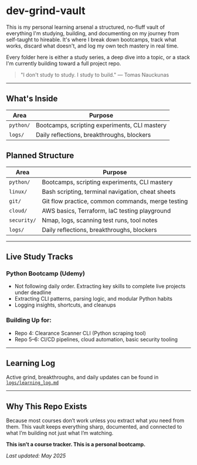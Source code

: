 # dev-grind-vault

This is my personal learning arsenal a structured, no-fluff vault of everything I'm studying, building, and documenting on my journey from self-taught to hireable. It's where I break down bootcamps, track what works, discard what doesn't, and log my own tech mastery in real time.

Every folder here is either a study series, a deep dive into a topic, or a stack I'm currently building toward a full project repo.

> "I don't study to study. I study to build." — Tomas Nauckunas

---

## What's Inside

| Area        | Purpose                                           |
| ----------- | ------------------------------------------------- |
| `python/`   | Bootcamps, scripting experiments, CLI mastery     |
| `logs/`     | Daily reflections, breakthroughs, blockers        |


## Planned Structure

| Area        | Purpose                                           |
| ----------- | ------------------------------------------------- |
| `python/`   | Bootcamps, scripting experiments, CLI mastery     |
| `linux/`    | Bash scripting, terminal navigation, cheat sheets |
| `git/`      | Git flow practice, common commands, merge testing |
| `cloud/`    | AWS basics, Terraform, IaC testing playground     |
| `security/` | Nmap, logs, scanning test runs, tool notes        |
| `logs/`     | Daily reflections, breakthroughs, blockers        |

---

## Live Study Tracks

### Python Bootcamp (Udemy)

* Not following daily order. Extracting key skills to complete live projects under deadline
* Extracting CLI patterns, parsing logic, and modular Python habits
* Logging insights, shortcuts, and cleanups

### Building Up for:

* Repo 4: Clearance Scanner CLI (Python scraping tool)
* Repo 5–6: CI/CD pipelines, cloud automation, basic security tooling

---

## Learning Log

Active grind, breakthroughs, and daily updates can be found in [`logs/learning_log.md`](./logs/learning_log.md)

---

## Why This Repo Exists

Because most courses don’t work unless you extract what *you* need from them. This vault keeps everything sharp, documented, and connected to what I’m building not just what I’m watching.

**This isn’t a course tracker. This is a personal bootcamp.**

*Last updated: May 2025*
